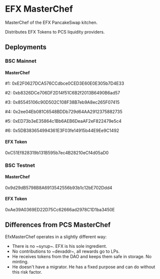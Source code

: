 # EFX MasterChef

MasterChef of the EFX PancakeSwap kitchen.

Distributes EFX Tokens to PCS liquidity providers.

## Deployments

### BSC Mainnet

#### MasterChef
#1:
0xE2F0627DCA576CCdbce0CED3E60E0E305b7D4E33

#2:
0xb8326DCe706DF2D14f51C6B2f2013B6490B6ad57

#3:
0x85545106c90D502C108F38B7eb9A8ec265F07415

#4:
0x2ee04Eb081C6548BDDb729d64AA2912375882735

#5:
0xED73b3eE35864c1Bb6AEB6DeaAF2eF822479e5c4

#6:
0x5DB383654994361E3F03fe14915b44E9Ee9C1492

#### EFX Token
0xC51Ef828319b131B595b7ec4B28210eCf4d05aD0

### BSC Testnet

#### MasterChef
0x9d29dB5798B8A6913542556b93b1c12bE702Ddd4

#### EFX Token
0xAe39A0369ED22D75Cc62666ad2978C1D1ba3450E

## Differences from PCS MasterChef

EfxMasterChef operates in a slightly different way:

- There is no ~syrup~. EFX is his sole ingredient.
- No contributions to ~devaddr~, all rewards go to LPs.
- He receives tokens from the DAO and keeps them safe in storage. No minting.
- He doesn't have a migrator. He has a fixed purpose and can do without this
  risk factor.
